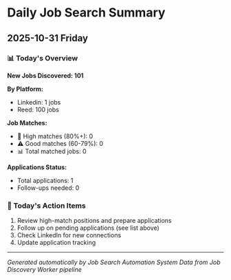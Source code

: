 # Daily Job Search Summary
## 2025-10-31 Friday

### 📊 Today's Overview

**New Jobs Discovered: 101**

**By Platform:**
- Linkedin: 1 jobs
- Reed: 100 jobs

**Job Matches:**
- 🎯 High matches (80%+): 0
- ⚠️ Good matches (60-79%): 0
- 📊 Total matched jobs: 0

**Applications Status:**
- Total applications: 1
- Follow-ups needed: 0

### 🎯 Today's Action Items

1. Review high-match positions and prepare applications
2. Follow up on pending applications (see list above)
3. Check LinkedIn for new connections
4. Update application tracking

---
*Generated automatically by Job Search Automation System*
*Data from Job Discovery Worker pipeline*
